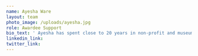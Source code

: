 ```yaml
---
name: Ayesha Ware
layout: team
photo_image: /uploads/ayesha.jpg
role: Awardee Support
bio_text: ' Ayesha has spent close to 20 years in non-profit and museum education. She previously worked for the New York Hall of Science engaging children and adults in S.T.E.M learning. Prior to that, she worked for the New York Department of Education and The Brooklyn Museum. Ayesha is a novice street photographer and an avid art enthusiast. As Awardee Support for Grant for the Web, Ayesha onboards awardees, shares important project information, and is the liaison between awardees, the GftW program team and partners.'
linkedin_link:
twitter_link:
---
```


